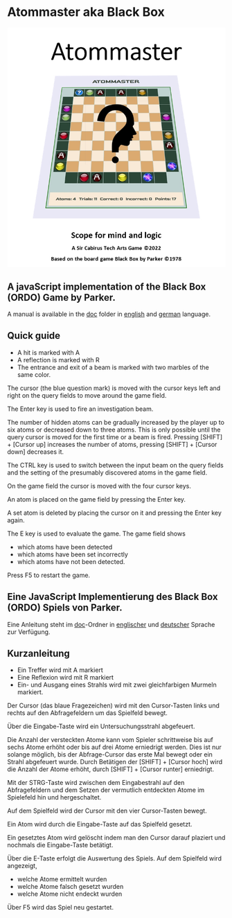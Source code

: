 # Atommaster aka Black Box

![Atommaster Title](/img/AtommasterTitle.jpg)

## A javaScript implementation of the Black Box (ORDO) Game by Parker.

A manual is available in the [doc](/doc) folder in [english](doc/AtommasterENG.pdf) and [german](doc/AtommasterDEU.pdf) language.

## Quick guide
- A hit is marked with A
- A reflection is marked with R
- The entrance and exit of a beam is marked with two marbles of the same color.

The cursor (the blue question mark) is moved with the 
cursor keys left and right on the query fields to move around 
the game field.  

The Enter key is used to fire an investigation beam.

The number of hidden atoms can be gradually increased by the player 
up to six atoms or decreased down to three atoms. This is only possible 
until the query cursor is moved for the first time or a beam is fired. 
Pressing [SHIFT] + [Cursor up] increases the number of atoms, 
pressing [SHIFT] + [Cursor down] decreases it.

The CTRL key is used to switch between the input beam on the query fields 
and the setting of the presumably discovered atoms in the game field.

On the game field the cursor is moved with the four cursor keys.

An atom is placed on the game field by pressing the Enter key.

A set atom is deleted by placing the cursor on it and pressing 
the Enter key again.

The E key is used to evaluate the game. The game field shows 
- which atoms have been detected 
- which atoms have been set incorrectly
- which atoms have not been detected.

Press F5 to restart the game.

## Eine JavaScript Implementierung des Black Box (ORDO) Spiels von Parker.

Eine Anleitung steht im [doc](/doc)-Ordner in [englischer](doc/AtommasterENG.pdf) und [deutscher](doc/AtommasterDEU.pdf) Sprache zur Verfügung.

## Kurzanleitung
- Ein Treffer wird mit A markiert
- Eine Reflexion wird mit R markiert
- Ein- und Ausgang eines Strahls wird mit zwei gleichfarbigen Murmeln markiert.

Der Cursor (das blaue Fragezeichen) wird mit den Cursor-Tasten links 
und rechts auf den Abfragefeldern um das Spielfeld bewegt.

Über die Eingabe-Taste wird ein Untersuchungsstrahl abgefeuert.

Die Anzahl der versteckten Atome kann vom Spieler schrittweise bis 
auf sechs Atome erhöht oder bis auf drei Atome erniedrigt werden. Dies ist nur 
solange möglich, bis der Abfrage-Cursor das erste Mal bewegt oder ein Strahl 
abgefeuert wurde. Durch Betätigen der [SHIFT] + [Cursor hoch] wird die Anzahl 
der Atome erhöht, durch [SHIFT] + [Cursor runter] erniedrigt.

Mit der STRG-Taste wird zwischen dem Eingabestrahl auf den Abfragefeldern 
und dem Setzen der vermutlich entdeckten Atome im Spielefeld hin und hergeschaltet.

Auf dem Spielfeld wird der Cursor mit den vier Cursor-Tasten bewegt.

Ein Atom wird durch die Eingabe-Taste auf das Spielfeld gesetzt.

Ein gesetztes Atom wird gelöscht indem man den Cursor darauf plaziert 
und nochmals die Eingabe-Taste betätigt.

Über die E-Taste erfolgt die Auswertung des Spiels. Auf dem Spielfeld wird angezeigt, 
- welche Atome ermittelt wurden
- welche Atome falsch gesetzt wurden 
- welche Atome nicht endeckt wurden

Über F5 wird das Spiel neu gestartet.
